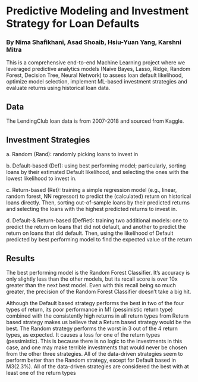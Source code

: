 # Predictive Modeling and Investment Strategy for Loan Defaults
### By Nima Shafikhani, Asad Shoaib, Hsiu-Yuan Yang, Karshni Mitra

This is a comprehensive end-to-end Machine Learning project where we leveraged predictive analytics models (Naïve Bayes, Lasso, Ridge, Random Forest, Decision Tree, Neural Network) to assess loan default likelihood, optimize model selection, implement ML-based investment strategies and evaluate returns using historical loan data.

## Data
The LendingClub loan data is from 2007-2018 and sourced from Kaggle.

## Investment Strategies
a. Random (Rand): randomly picking loans to invest in

b. Default-based (Def): using best performing model; particularly, sorting loans by their estimated Default likelihood, and selecting the ones with the lowest likelihood to invest in.

c. Return-based (Ret): training a simple regression model (e.g., linear, random forest, NN regressor) to predict the (calculated) return on historical loans directly. Then, sorting out-of-sample loans by their predicted returns and selecting the loans with the highest predicted returns to invest in.

d. Default-& Return-based (DefRet): training two additional models: one to predict the return on loans that did not default, and another to predict the return on loans that did default. Then, using the likelihood of Default predicted by best performing model to find the expected value of the return

## Results
The best performing model is the Random Forest Classifier. It’s accuracy is only slightly less than the other models, but its recall score is over 10x greater than the next best model. Even with this recall being so much greater, the precision of the Random Forest Classifier doesn’t take a big hit.

Although the Default based strategy performs the best in two of the four types of return, its poor performance in M1 (pessimistic return type) combined with the consistently high returns in all return types from Return based strategy makes us believe that a Return based strategy would be the best. The Random strategy performs the worst in 3 out of the 4 return types, as expected. It causes a loss for one of the return types (pessimistic). This is because there is no logic to the investments in this case, and one may make terrible investments that would never be chosen from the other three strategies. All of the data-driven strategies seem to perform better than the Random strategy, except for Default based in M3(2.3%). All of the data-driven strategies are considered the best with at least one of the return types

